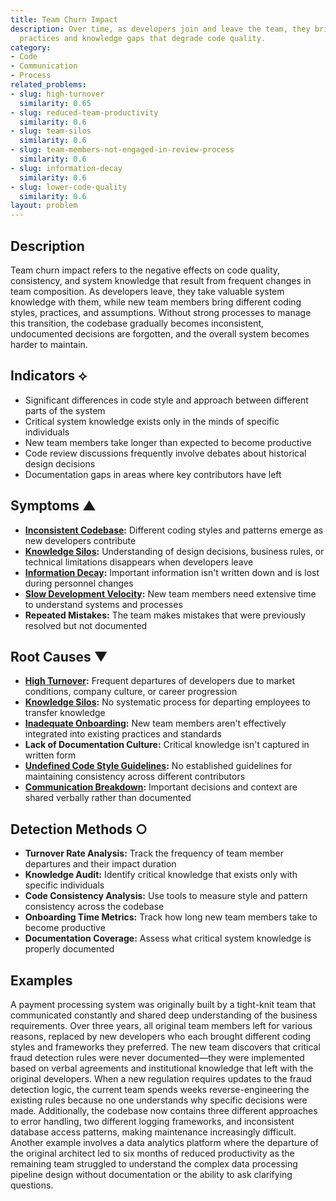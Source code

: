 ```yaml
---
title: Team Churn Impact
description: Over time, as developers join and leave the team, they bring inconsistent
  practices and knowledge gaps that degrade code quality.
category:
- Code
- Communication
- Process
related_problems:
- slug: high-turnover
  similarity: 0.65
- slug: reduced-team-productivity
  similarity: 0.6
- slug: team-silos
  similarity: 0.6
- slug: team-members-not-engaged-in-review-process
  similarity: 0.6
- slug: information-decay
  similarity: 0.6
- slug: lower-code-quality
  similarity: 0.6
layout: problem
---
```


## Description

Team churn impact refers to the negative effects on code quality, consistency, and system knowledge that result from frequent changes in team composition. As developers leave, they take valuable system knowledge with them, while new team members bring different coding styles, practices, and assumptions. Without strong processes to manage this transition, the codebase gradually becomes inconsistent, undocumented decisions are forgotten, and the overall system becomes harder to maintain.

## Indicators ⟡
- Significant differences in code style and approach between different parts of the system
- Critical system knowledge exists only in the minds of specific individuals
- New team members take longer than expected to become productive
- Code review discussions frequently involve debates about historical design decisions
- Documentation gaps in areas where key contributors have left

## Symptoms ▲
- **[Inconsistent Codebase](inconsistent-codebase.md):** Different coding styles and patterns emerge as new developers contribute
- **[Knowledge Silos](knowledge-silos.md):** Understanding of design decisions, business rules, or technical limitations disappears when developers leave
- **[Information Decay](information-decay.md):** Important information isn't written down and is lost during personnel changes
- **[Slow Development Velocity](slow-development-velocity.md):** New team members need extensive time to understand systems and processes
- **Repeated Mistakes:** The team makes mistakes that were previously resolved but not documented

## Root Causes ▼
- **[High Turnover](high-turnover.md):** Frequent departures of developers due to market conditions, company culture, or career progression
- **[Knowledge Silos](knowledge-silos.md):** No systematic process for departing employees to transfer knowledge
- **[Inadequate Onboarding](inadequate-onboarding.md):** New team members aren't effectively integrated into existing practices and standards
- **Lack of Documentation Culture:** Critical knowledge isn't captured in written form
- **[Undefined Code Style Guidelines](undefined-code-style-guidelines.md):** No established guidelines for maintaining consistency across different contributors
- **[Communication Breakdown](communication-breakdown.md):** Important decisions and context are shared verbally rather than documented

## Detection Methods ○
- **Turnover Rate Analysis:** Track the frequency of team member departures and their impact duration
- **Knowledge Audit:** Identify critical knowledge that exists only with specific individuals
- **Code Consistency Analysis:** Use tools to measure style and pattern consistency across the codebase
- **Onboarding Time Metrics:** Track how long new team members take to become productive
- **Documentation Coverage:** Assess what critical system knowledge is properly documented

## Examples

A payment processing system was originally built by a tight-knit team that communicated constantly and shared deep understanding of the business requirements. Over three years, all original team members left for various reasons, replaced by new developers who each brought different coding styles and frameworks they preferred. The new team discovers that critical fraud detection rules were never documented—they were implemented based on verbal agreements and institutional knowledge that left with the original developers. When a new regulation requires updates to the fraud detection logic, the current team spends weeks reverse-engineering the existing rules because no one understands why specific decisions were made. Additionally, the codebase now contains three different approaches to error handling, two different logging frameworks, and inconsistent database access patterns, making maintenance increasingly difficult. Another example involves a data analytics platform where the departure of the original architect led to six months of reduced productivity as the remaining team struggled to understand the complex data processing pipeline design without documentation or the ability to ask clarifying questions.